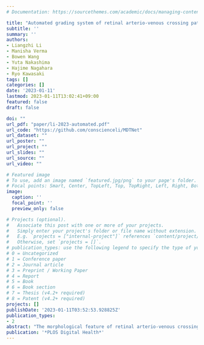 ```yaml
---
# Documentation: https://sourcethemes.com/academic/docs/managing-content/

title: "Automated grading system of retinal arterio-venous crossing patterns: A deep learning approach replicating ophthalmologist’s diagnostic process of arteriolosclerosis"
subtitle: ''
summary: ''
authors:
- Liangzhi Li
- Manisha Verma
- Bowen Wang
- Yuta Nakashima
- Hajime Nagahara
- Ryo Kawasaki
tags: []
categories: []
date: '2023-01-11'
lastmod: 2023-01-11T13:02:41+09:00
featured: false
draft: false

doi: ""
url_pdf: "paper/li-2023-automated.pdf"
url_code: "https://github.com/conscienceli/MDTNet"
url_dataset: ""
url_poster: ""
url_project: ""
url_slides: ""
url_source: ""
url_video: ""

# Featured image
# To use, add an image named `featured.jpg/png` to your page's folder.
# Focal points: Smart, Center, TopLeft, Top, TopRight, Left, Right, BottomLeft, Bottom, BottomRight.
image:
  caption: ''
  focal_point: ''
  preview_only: false

# Projects (optional).
#   Associate this post with one or more of your projects.
#   Simply enter your project's folder or file name without extension.
#   E.g. `projects = ["internal-project"]` references `content/project/deep-learning/index.md`.
#   Otherwise, set `projects = []`.
# publication_types: use the following legend to specify the type of your publication, e.g. "1" for conference proceedings:
# 0 = Uncategorized
# 1 = Conference paper
# 2 = Journal article
# 3 = Preprint / Working Paper
# 4 = Report
# 5 = Book
# 6 = Book section
# 7 = Thesis (v4.2+ required)
# 8 = Patent (v4.2+ required)
projects: []
publishDate: '2023-01-11T03:52:53.928825Z'
publication_types:
- 2
abstract: "The morphological feature of retinal arterio-venous crossing patterns is a valuable source of cardiovascular risk stratification as it directly captures vascular health. Although Scheie’s classification, which was proposed in 1953, has been used to grade the severity of arteriolosclerosis as diagnostic criteria, it is not widely used in clinical settings as mastering this grading is challenging as it requires vast experience. In this paper, we propose a deep learning approach to replicate a diagnostic process of ophthalmologists while providing a checkpoint to secure explainability to understand the grading process. The proposed pipeline is three-fold to replicate a diagnostic process of ophthalmologists. First, we adopt segmentation and classification models to automatically obtain vessels in a retinal image with the corresponding artery/vein labels and find candidate arterio-venous crossing points. Second, we use a classification model to validate the true crossing point. At last, the grade of severity for the vessel crossings is classified. To better address the problem of label ambiguity and imbalanced label distribution, we propose a new model, named multi-diagnosis team network (MDTNet), in which the sub-models with different structures or different loss functions provide different decisions. MDTNet unifies these diverse theories to give the final decision with high accuracy. Our automated grading pipeline was able to validate crossing points with precision and recall of 96.3% and 96.3%, respectively. Among correctly detected crossing points, the kappa value for the agreement between the grading by a retina specialist and the estimated score was 0.85, with an accuracy of 0.92. The numerical results demonstrate that our method can achieve a good performance in both arterio-venous crossing validation and severity grading tasks following the diagnostic process of ophthalmologists. By the proposed models, we could build a pipeline reproducing ophthalmologists’ diagnostic process without requiring subjective feature extractions. The code is available (https://github.com/conscienceli/MDTNet)."
publication: '*PLOS Digital Health*'
---
```

